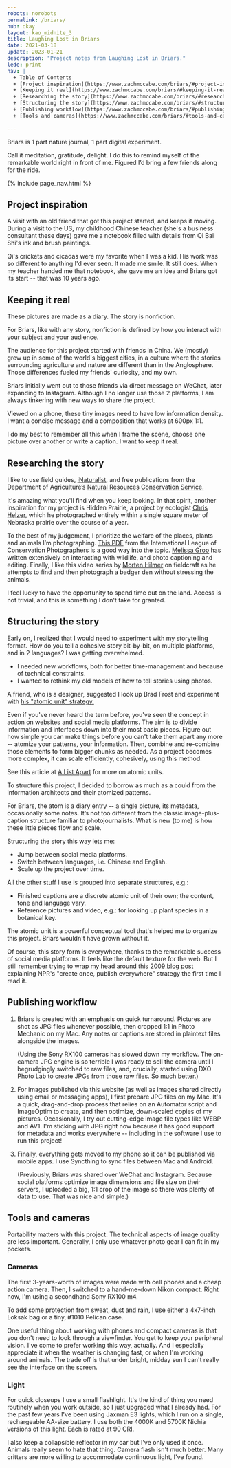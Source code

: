 ```yaml
---
robots: norobots
permalink: /briars/
hub: okay
layout: kao_midnite_3
title: Laughing Lost in Briars
date: 2021-03-18
update: 2023-01-21
description: "Project notes from Laughing Lost in Briars."
lede: print
nav: |  
  + Table of Contents
  + [Project inspiration](https://www.zachmccabe.com/briars/#project-inspiration)
  + [Keeping it real](https://www.zachmccabe.com/briars/#keeping-it-real)
  + [Researching the story](https://www.zachmccabe.com/briars/#researching-the-story)
  + [Structuring the story](https://www.zachmccabe.com/briars/#structuring-the-story)
  + [Publishing workflow](https://www.zachmccabe.com/briars/#publishing-workflow)
  + [Tools and cameras](https://www.zachmccabe.com/briars/#tools-and-cameras)
 
---
```




Briars is 1 part nature journal, 1 part digital experiment.

Call it meditation, gratitude, delight. I do this to remind myself of the remarkable world right in front of me. Figured I’d bring a few friends along for the ride.



{% include page_nav.html %}



## Project inspiration

A visit with an old friend that got this project started, and keeps it moving. During a visit to the US, my childhood Chinese teacher (she's a business consultant these days) gave me a notebook filled with details from Qi Bai Shi's ink and brush paintings.

Qi's crickets and cicadas were my favorite when I was a kid. His work was so different to anything I'd ever seen. It made me smile. It still does. When my teacher handed me that notebook, she gave me an idea and Briars got its start -- that was 10 years ago.




## Keeping it real

These pictures are made as a diary. The story is nonfiction.

For Briars, like with any story, nonfiction is defined by how you interact with your subject and your audience.

The audience for this project started with friends in China. We (mostly) grew up in some of the world's biggest cities, in a culture where the stories surrounding agriculture and nature are different than in the Anglosphere. Those differences fueled my friends' curiosity, and my own.

Briars initially went out to those friends via direct message on WeChat, later expanding to Instagram. Although I no longer use those 2 platforms, I am always tinkering with new ways to share the project.

Viewed on a phone, these tiny images need to have low information density. I want a concise message and a composition that works at 600px 1:1.

I do my best to remember all this when I frame the scene, choose one picture over another or write a caption. I want to keep it real.




## Researching the story

I like to use field guides, [iNaturalist,] and free publications from the Department of Agriculture’s [Natural Resources Conservation Service.]

It's amazing what you'll find when you keep looking. In that spirit, another inspiration for my project is Hidden Prairie, a project by ecologist [Chris Helzer,] which he photographed entirely within a single square meter of Nebraska prairie over the course of a year.

To the best of my judgement, I prioritize the welfare of the places, plants and animals I’m photographing. [This PDF] from the International League of Conservation Photographers is a good way into the topic. [Melissa Groo] has written extensively on interacting with wildlife, and photo captioning and editing. Finally, I like this video series by [Morten Hilmer] on fieldcraft as he attempts to find and then photograph a badger den without stressing the animals.

I feel lucky to have the opportunity to spend time out on the land. Access is not trivial, and this is something I don't take for granted.

[iNaturalist,]: https://www.inaturalist.org/

[Natural Resources Conservation Service.]: https://www.nrcs.usda.gov/wps/portal/nrcs/main/plantmaterials/technical/publications/

[Chris Helzer,]: https://prairieecologist.com

[This PDF]: https://files.visurapro.com/pro/files/users/29/f3bba9e16328a868bf62b9f419a67de7.pdf

[Melissa Groo]: https://www.melissagroo.com/ethics.php

[Morten Hilmer]: https://youtu.be/YaH8oFQLLR8




## Structuring the story

Early on, I realized that I would need to experiment with my storytelling format. How do you tell a cohesive story bit-by-bit, on multiple platforms, and in 2 languages? I was getting overwhelmed.

- I needed new workflows, both for better time-management and because of technical constraints.
- I wanted to rethink my old models of how to tell stories using photos.

A friend, who is a designer, suggested I look up Brad Frost and experiment with [his "atomic unit" strategy.]

Even if you've never heard the term before, you've seen the concept in action on websites and social media platforms. The aim is to divide information and interfaces down into their most basic pieces. Figure out how simple you can make things before you can't take them apart any more -- atomize your patterns, your information. Then, combine and re-combine those elements to form bigger chunks as needed. As a project becomes more complex, it can scale efficiently, cohesively, using this method.

See this article at [A List Apart] for more on atomic units.





To structure this project, I decided to borrow as much as a could from the information architects and their atomized patterns.

For Briars, the atom is a diary entry -- a single picture, its metadata, occasionally some notes. It’s not too different from the classic image-plus-caption structure familiar to photojournalists. What is new (to me) is how these little pieces flow and scale.

Structuring the story this way lets me:

- Jump between social media platforms.
- Switch between languages, i.e. Chinese and English.
- Scale up the project over time.

All the other stuff I use is grouped into separate structures, e.g.: 

- Finished captions are a discrete atomic unit of their own; the content, tone and language vary.
- Reference pictures and video, e.g.: for looking up plant species in a botanical key.

The atomic unit is a powerful conceptual tool that's helped me to organize this project. Briars wouldn't have grown without it.

Of course, this story form is everywhere, thanks to the remarkable success of social media platforms. It feels like the default texture for the web. But I still remember trying to wrap my head around this [2009 blog post] explaining NPR's "create once, publish everywhere" strategy the first time I read it.

[his "atomic unit" strategy.]: https://atomicdesign.bradfrost.com/chapter-2/

[A List Apart]: https://alistapart.com/article/language-of-modular-design

[2009 blog post]: https://www.npr.org/sections/inside/2009/02/clean_content_portable_content.html




## Publishing workflow

1. Briars is created with an emphasis on quick turnaround. Pictures are shot as JPG files whenever possible, then cropped 1:1 in Photo Mechanic on my Mac. Any notes or captions are stored in plaintext files alongside the images.

    (Using the Sony RX100 cameras has slowed down my workflow. The on-camera JPG engine is so terrible I was ready to sell the camera until I begrudgingly switched to raw files, and, crucially, started using DXO Photo Lab to create JPGs from those raw files. So much better.)

2. For images published via this website (as well as images shared directly using email or messaging apps), I first prepare JPG files on my Mac. It's a quick, drag-and-drop process that relies on an Automator script and ImageOptim to create, and then optimize, down-scaled copies of my pictures. Occasionally, I try out cutting-edge image file types like WEBP and AV1. I'm sticking with JPG right now because it has good support for metadata and works everywhere -- including in the software I use to run this project!

3. Finally, everything gets moved to my phone so it can be published via mobile apps. I use Syncthing to sync files between Mac and Android.

    (Previously, Briars was shared over WeChat and Instagram. Because social platforms optimize image dimensions and file size on their servers, I uploaded a big, 1:1 crop of the image so there was plenty of data to use. That was nice and simple.)






## Tools and cameras

Portability matters with this project. The technical aspects of image quality are less important. Generally, I only use whatever photo gear I can fit in my pockets.

### Cameras

The first 3-years-worth of images were made with cell phones and a cheap action camera. Then, I switched to a hand-me-down Nikon compact. Right now, I'm using a secondhand Sony RX100 m4.

To add some protection from sweat, dust and rain, I use either a 4x7-inch Loksak bag or a tiny, #1010 Pelican case.

One useful thing about working with phones and compact cameras is that you don't need to look through a viewfinder. You get to keep your peripheral vision. I've come to prefer working this way, actually. And I especially appreciate it when the weather is changing fast, or when I'm working around animals. The trade off is that under bright, midday sun I can't really see the interface on the screen.





### Light

For quick closeups I use a small flashlight. It's the kind of thing you need routinely when you work outside, so I just upgraded what I already had. For the past few years I've been using Jaxman E3 lights, which I run on a single, rechargeable AA-size battery. I use both the 4000K and 5700K Nichia versions of this light. Each is rated at 90 CRI.

I also keep a collapsible reflector in my car but I've only used it once. Animals really seem to hate that thing. Camera flash isn't much better. Many critters are more willing to accommodate continuous light, I've found.

